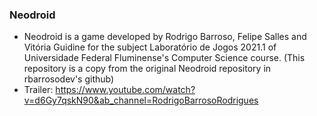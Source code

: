 ### Neodroid
- Neodroid is a game developed by Rodrigo Barroso, Felipe Salles and Vitória Guidine for the subject Laboratório de Jogos 2021.1 of Universidade Federal Fluminense's Computer Science course.
(This repository is a copy from the original Neodroid repository in rbarrosodev's github)
- Trailer: https://www.youtube.com/watch?v=d6Gy7qskN90&ab_channel=RodrigoBarrosoRodrigues
